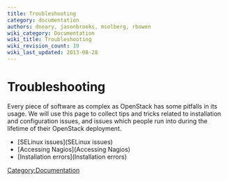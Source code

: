 ```yaml
---
title: Troubleshooting
category: documentation
authors: dneary, jasonbrooks, msolberg, rbowen
wiki_category: Documentation
wiki_title: Troubleshooting
wiki_revision_count: 19
wiki_last_updated: 2013-08-28
---
```


# Troubleshooting

Every piece of software as complex as OpenStack has some pitfalls in its usage. We will use this page to collect tips and tricks related to installation and configuration issues, and issues which people run into during the lifetime of their OpenStack deployment.

*   [SELinux issues](SELinux issues)
*   [Accessing Nagios](Accessing Nagios)
*   [Installation errors](Installation errors)

<Category:Documentation>
